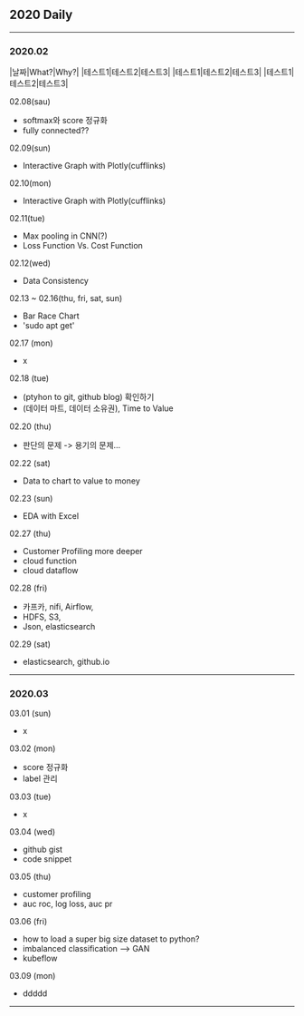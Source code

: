 ## 2020 Daily
------------------------------------------------------------
### 2020.02

|날짜|What?|Why?|
|테스트1|테스트2|테스트3|
|테스트1|테스트2|테스트3|
|테스트1|테스트2|테스트3|


02.08(sau)
  - softmax와 score 정규화
  - fully connected??
  
02.09(sun)
  - Interactive Graph with Plotly(cufflinks)
  
02.10(mon)
  - Interactive Graph with Plotly(cufflinks)
  
02.11(tue)
  - Max pooling in CNN(?)
  - Loss Function Vs. Cost Function
  
02.12(wed)
  - Data Consistency
  
02.13 ~ 02.16(thu, fri, sat, sun)
  - Bar Race Chart
  - 'sudo apt get'
  
02.17 (mon)
  - x
  
02.18 (tue)
  - (ptyhon to git, github blog) 확인하기 
  - (데이터 마트, 데이터 소유권), Time to Value
  
02.20 (thu)
  - 판단의 문제 -> 용기의 문제...
  
02.22 (sat)
  - Data to chart to value to money
  
02.23 (sun)
  - EDA with Excel
  
02.27 (thu)
  - Customer Profiling more deeper
  - cloud function
  - cloud dataflow

02.28 (fri)
  - 카프카, nifi, Airflow,
  - HDFS, S3, 
  - Json, elasticsearch

02.29 (sat)
  - elasticsearch, github.io
------------------------------------------------------------
### 2020.03

03.01 (sun)
  - x

03.02 (mon)
  - score 정규화
  - label 관리

03.03 (tue)
  - x
  
03.04 (wed)
  - github gist
  - code snippet
  
03.05 (thu)
  - customer profiling
  - auc roc, log loss, auc pr
  
03.06 (fri)
  - how to load a super big size dataset to python?
  - imbalanced classification --> GAN
  - kubeflow 
  
03.09 (mon)
  - ddddd

--------------------------
